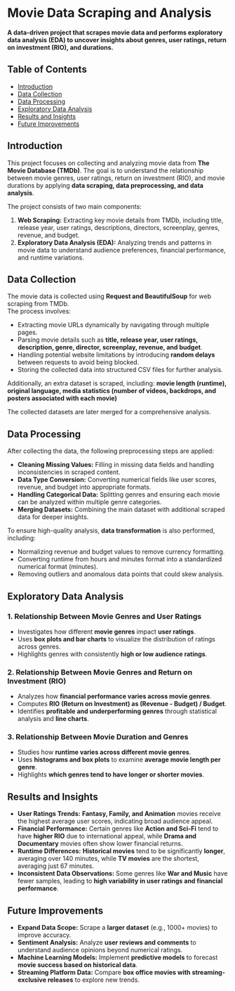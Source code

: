 # Movie Data Scraping and Analysis

**A data-driven project that scrapes movie data and performs exploratory data analysis (EDA) to uncover insights about genres, user ratings, return on investment (RIO), and durations.**

## Table of Contents
- [Introduction](#introduction)
- [Data Collection](#data-collection)
- [Data Processing](#data-processing)
- [Exploratory Data Analysis](#exploratory-data-analysis)
- [Results and Insights](#results-and-insights)
- [Future Improvements](#future-improvements)


## Introduction
This project focuses on collecting and analyzing movie data from **The Movie Database (TMDb)**. The goal is to understand the relationship between movie genres, user ratings, return on investment (RIO), and movie durations by applying **data scraping, data preprocessing, and data analysis**.

The project consists of two main components:
1. **Web Scraping:** Extracting key movie details from TMDb, including title, release year, user ratings, descriptions, directors, screenplay, genres, revenue, and budget.
2. **Exploratory Data Analysis (EDA):** Analyzing trends and patterns in movie data to understand audience preferences, financial performance, and runtime variations.

## Data Collection
The movie data is collected using **Request and BeautifulSoup** for web scraping from TMDb.        
The process involves:
- Extracting movie URLs dynamically by navigating through multiple pages.
- Parsing movie details such as **title, release year, user ratings, description, genre, director, screenplay, revenue, and budget**.
- Handling potential website limitations by introducing **random delays** between requests to avoid being blocked.
- Storing the collected data into structured CSV files for further analysis.

Additionally, an extra dataset is scraped, including: **movie length (runtime), original language, media statistics (number of videos, backdrops, and posters associated with each movie)**

The collected datasets are later merged for a comprehensive analysis.


## Data Processing
After collecting the data, the following preprocessing steps are applied:
- **Cleaning Missing Values:** Filling in missing data fields and handling inconsistencies in scraped content.
- **Data Type Conversion:** Converting numerical fields like user scores, revenue, and budget into appropriate formats.
- **Handling Categorical Data:** Splitting genres and ensuring each movie can be analyzed within multiple genre categories.
- **Merging Datasets:** Combining the main dataset with additional scraped data for deeper insights.

To ensure high-quality analysis, **data transformation** is also performed, including:
- Normalizing revenue and budget values to remove currency formatting.
- Converting runtime from hours and minutes format into a standardized numerical format (minutes).
- Removing outliers and anomalous data points that could skew analysis.


## Exploratory Data Analysis
### **1. Relationship Between Movie Genres and User Ratings**
- Investigates how different **movie genres** impact **user ratings**.
- Uses **box plots and bar charts** to visualize the distribution of ratings across genres.
- Highlights genres with consistently **high or low audience ratings**.

### **2. Relationship Between Movie Genres and Return on Investment (RIO)**
- Analyzes how **financial performance varies across movie genres**.
- Computes **RIO (Return on Investment) as (Revenue - Budget) / Budget**.
- Identifies **profitable and underperforming genres** through statistical analysis and **line charts**.

### **3. Relationship Between Movie Duration and Genres**
- Studies how **runtime varies across different movie genres**.
- Uses **histograms and box plots** to examine **average movie length per genre**.
- Highlights **which genres tend to have longer or shorter movies**.


## Results and Insights
- **User Ratings Trends:** **Fantasy, Family, and Animation** movies receive the highest average user scores, indicating broad audience appeal.
- **Financial Performance:** Certain genres like **Action and Sci-Fi** tend to have **higher RIO** due to international appeal, while **Drama and Documentary** movies often show lower financial returns.
- **Runtime Differences:** **Historical movies** tend to be significantly **longer**, averaging over 140 minutes, while **TV movies** are the shortest, averaging just 67 minutes.
- **Inconsistent Data Observations:** Some genres like **War and Music** have fewer samples, leading to **high variability in user ratings and financial performance**.


## Future Improvements
- **Expand Data Scope:** Scrape a **larger dataset** (e.g., 1000+ movies) to improve accuracy.
- **Sentiment Analysis:** Analyze **user reviews and comments** to understand audience opinions beyond numerical ratings.
- **Machine Learning Models:** Implement **predictive models** to forecast **movie success based on historical data**.
- **Streaming Platform Data:** Compare **box office movies with streaming-exclusive releases** to explore new trends.
